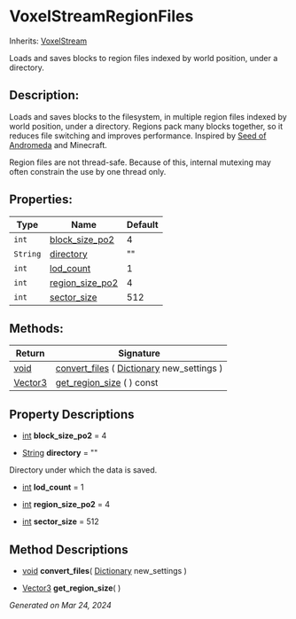 # VoxelStreamRegionFiles

Inherits: [VoxelStream](VoxelStream.md)

Loads and saves blocks to region files indexed by world position, under a directory.

## Description: 

Loads and saves blocks to the filesystem, in multiple region files indexed by world position, under a directory. Regions pack many blocks together, so it reduces file switching and improves performance. Inspired by [Seed of Andromeda](https://www.seedofandromeda.com/blogs/1-creating-a-region-file-system-for-a-voxel-game) and Minecraft.

Region files are not thread-safe. Because of this, internal mutexing may often constrain the use by one thread only.

## Properties: 


Type      | Name                                   | Default 
--------- | -------------------------------------- | --------
`int`     | [block_size_po2](#i_block_size_po2)    | 4       
`String`  | [directory](#i_directory)              | ""      
`int`     | [lod_count](#i_lod_count)              | 1       
`int`     | [region_size_po2](#i_region_size_po2)  | 4       
`int`     | [sector_size](#i_sector_size)          | 512     
<p></p>

## Methods: 


Return                                                                        | Signature                                                                                                                              
----------------------------------------------------------------------------- | ---------------------------------------------------------------------------------------------------------------------------------------
[void](#)                                                                     | [convert_files](#i_convert_files) ( [Dictionary](https://docs.godotengine.org/en/stable/classes/class_dictionary.html) new_settings )  
[Vector3](https://docs.godotengine.org/en/stable/classes/class_vector3.html)  | [get_region_size](#i_get_region_size) ( ) const                                                                                        
<p></p>

## Property Descriptions

- [int](https://docs.godotengine.org/en/stable/classes/class_int.html)<span id="i_block_size_po2"></span> **block_size_po2** = 4


- [String](https://docs.godotengine.org/en/stable/classes/class_string.html)<span id="i_directory"></span> **directory** = ""

Directory under which the data is saved.

- [int](https://docs.godotengine.org/en/stable/classes/class_int.html)<span id="i_lod_count"></span> **lod_count** = 1


- [int](https://docs.godotengine.org/en/stable/classes/class_int.html)<span id="i_region_size_po2"></span> **region_size_po2** = 4


- [int](https://docs.godotengine.org/en/stable/classes/class_int.html)<span id="i_sector_size"></span> **sector_size** = 512


## Method Descriptions

- [void](#)<span id="i_convert_files"></span> **convert_files**( [Dictionary](https://docs.godotengine.org/en/stable/classes/class_dictionary.html) new_settings ) 


- [Vector3](https://docs.godotengine.org/en/stable/classes/class_vector3.html)<span id="i_get_region_size"></span> **get_region_size**( ) 


_Generated on Mar 24, 2024_
